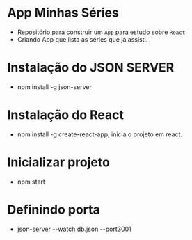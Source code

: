 # App Minhas Séries

* Repositório para construir um `App` para estudo sobre `React`
* Criando App que lista as séries que já assisti.

# Instalação do JSON SERVER

* npm install -g json-server

# Instalação do React

* npm install -g create-react-app, inicia o projeto em react.

# Inicializar projeto

* npm start

# Definindo porta

* json-server --watch db.json --port3001
